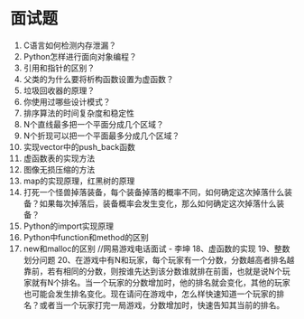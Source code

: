 # 面试题

1. C语言如何检测内存泄漏？
2. Python怎样进行面向对象编程？
3. 引用和指针的区别？
4. 父类的为什么要将析构函数设置为虚函数？
5. 垃圾回收器的原理？
6. 你使用过哪些设计模式？
7. 排序算法的时间复杂度和稳定性
8. N个直线最多把一个平面分成几个区域？
9. N个折现可以把一个平面最多分成几个区域？
10. 实现vector中的push_back函数
11. 虚函数表的实现方法
12. 图像无损压缩的方法
13. map的实现原理，红黑树的原理
14. 打死一个怪兽掉落装备，每个装备掉落的概率不同，如何确定这次掉落什么装备？如果每次掉落后，装备概率会发生变化，那么如何确定这次掉落什么装备？
15. Python的import实现原理
16. Python中function和method的区别
17. new和malloc的区别
//网易游戏电话面试 - 李坤
18、虚函数的实现
19、整数划分问题
20、在游戏中有N和玩家，每个玩家有一个分数，分数越高者排名越靠前，若有相同的分数，则按谁先达到该分数谁就排在前面，也就是说N个玩家就有N个排名。当一个玩家的分数增加时，他的排名就会变化，其他的玩家也可能会发生排名变化。现在请问在游戏中，怎么样快速知道一个玩家的排名？或者当一个玩家打完一局游戏，分数增加时，快速告知其当前的排名。
